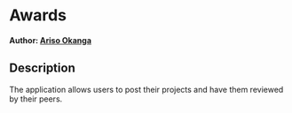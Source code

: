 # Awards

#### Author: [Ariso Okanga](https://github.com/Arisodee)

## Description
The application allows users to post their projects and have them reviewed by their peers.